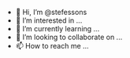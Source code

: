 - 👋 Hi, I’m @stefessons
- 👀 I’m interested in ...
- 🌱 I’m currently learning ...
- 💞️ I’m looking to collaborate on ...
- 📫 How to reach me ...

<!---
stefessons/stefessons is a ✨ special ✨ repository because its `README.md` (this file) appears on your GitHub profile.
You can click the Preview link to take a look at your changes.
--->
